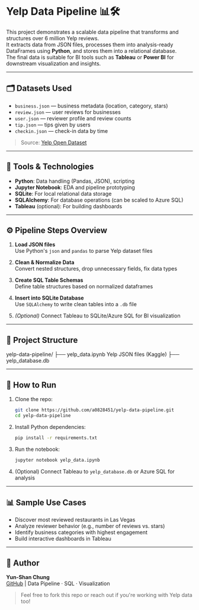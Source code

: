 # Yelp Data Pipeline 📊🛠️

This project demonstrates a scalable data pipeline that transforms and structures over 6 million Yelp reviews.  
It extracts data from JSON files, processes them into analysis-ready DataFrames using **Python**, and stores them into a relational database.  
The final data is suitable for BI tools such as **Tableau** or **Power BI** for downstream visualization and insights.

---

## 🗂️ Datasets Used

- `business.json` — business metadata (location, category, stars)
- `review.json` — user reviews for businesses
- `user.json` — reviewer profile and review counts
- `tip.json` — tips given by users
- `checkin.json` — check-in data by time

> Source: [Yelp Open Dataset](https://www.yelp.com/dataset)

---

## 🧰 Tools & Technologies

- **Python**: Data handling (Pandas, JSON), scripting
- **Jupyter Notebook**: EDA and pipeline prototyping
- **SQLite**: For local relational data storage
- **SQLAlchemy**: For database operations (can be scaled to Azure SQL)
- **Tableau** (optional): For building dashboards

---

## ⚙️ Pipeline Steps Overview

1. **Load JSON files**  
   Use Python's `json` and `pandas` to parse Yelp dataset files

2. **Clean & Normalize Data**  
   Convert nested structures, drop unnecessary fields, fix data types

3. **Create SQL Table Schemas**  
   Define table structures based on normalized dataframes

4. **Insert into SQLite Database**  
   Use `SQLAlchemy` to write clean tables into a `.db` file

5. *(Optional)* Connect Tableau to SQLite/Azure SQL for BI visualization

---

## 📁 Project Structure
yelp-data-pipeline/ ├── yelp_data.ipynb 
Yelp JSON files (Kaggle) ├── yelp_database.db 

---

## 🚀 How to Run

1. Clone the repo:

    ```bash
    git clone https://github.com/a0828451/yelp-data-pipeline.git
    cd yelp-data-pipeline
    ```

2. Install Python dependencies:

    ```bash
    pip install -r requirements.txt
    ```

3. Run the notebook:

    ```bash
    jupyter notebook yelp_data.ipynb
    ```

4. (Optional) Connect Tableau to `yelp_database.db` or Azure SQL for analysis

---

## 📊 Sample Use Cases

- Discover most reviewed restaurants in Las Vegas
- Analyze reviewer behavior (e.g., number of reviews vs. stars)
- Identify business categories with highest engagement
- Build interactive dashboards in Tableau

---

## 👤 Author

**Yun-Shan Chung**  
[GitHub](https://github.com/a0828451) | Data Pipeline · SQL · Visualization

> Feel free to fork this repo or reach out if you're working with Yelp data too!




